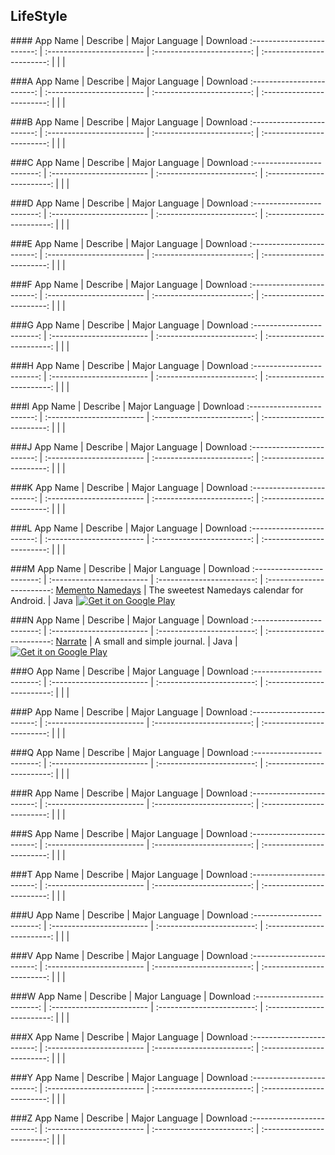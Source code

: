 ## LifeStyle  
###\# 
App Name                   | Describe                  | Major Language             | Download 
:------------------------: | :------------------------ | :------------------------: | :------------------------: 
| | | 

###A
App Name                   | Describe                  | Major Language             | Download 
:------------------------: | :------------------------ | :------------------------: | :------------------------: 
| | | 

###B
App Name                   | Describe                  | Major Language             | Download 
:------------------------: | :------------------------ | :------------------------: | :------------------------: 
| | | 

###C
App Name                   | Describe                  | Major Language             | Download 
:------------------------: | :------------------------ | :------------------------: | :------------------------: 
| | | 

###D
App Name                   | Describe                  | Major Language             | Download 
:------------------------: | :------------------------ | :------------------------: | :------------------------: 
| | | 

###E
App Name                   | Describe                  | Major Language             | Download 
:------------------------: | :------------------------ | :------------------------: | :------------------------: 
 | | | 

###F
App Name                   | Describe                  | Major Language             | Download 
:------------------------: | :------------------------ | :------------------------: | :------------------------: 
| | | 

###G
App Name                   | Describe                  | Major Language             | Download 
:------------------------: | :------------------------ | :------------------------: | :------------------------: 
| | | 

###H
App Name                   | Describe                  | Major Language             | Download 
:------------------------: | :------------------------ | :------------------------: | :------------------------: 
| | | 

###I
App Name                   | Describe                  | Major Language             | Download 
:------------------------: | :------------------------ | :------------------------: | :------------------------: 
| | | 

###J
App Name                   | Describe                  | Major Language             | Download 
:------------------------: | :------------------------ | :------------------------: | :------------------------: 
| | | 

###K
App Name                   | Describe                  | Major Language             | Download 
:------------------------: | :------------------------ | :------------------------: | :------------------------: 
| | | 

###L
App Name                   | Describe                  | Major Language             | Download 
:------------------------: | :------------------------ | :------------------------: | :------------------------: 
| | | 

###M
App Name                   | Describe                  | Major Language             | Download 
:------------------------: | :------------------------ | :------------------------: | :------------------------: 
[Memento Namedays](https://github.com/alexstyl/Memento-Namedays) | The sweetest Namedays calendar for Android. | Java |[![Get it on Google Play](http://developer.android.com/images/brand/en_app_rgb_wo_60.png)](https://play.google.com/store/apps/details?id=com.alexstyl.specialdates) 

###N
App Name                   | Describe                  | Major Language             | Download 
:------------------------: | :------------------------ | :------------------------: | :------------------------: 
[Narrate](https://github.com/timothymiko/narrate-android) | A small and simple journal. | Java |[![Get it on Google Play](http://i.imgur.com/7sq06lr.png)](https://play.google.com/store/apps/details?id=com.datonicgroup.narrate.app) 

###O
App Name                   | Describe                  | Major Language             | Download 
:------------------------: | :------------------------ | :------------------------: | :------------------------: 
| | |  

###P
App Name                   | Describe                  | Major Language             | Download 
:------------------------: | :------------------------ | :------------------------: | :------------------------: 
| | | 

###Q
App Name                   | Describe                  | Major Language             | Download 
:------------------------: | :------------------------ | :------------------------: | :------------------------: 
| | | 

###R
App Name                   | Describe                  | Major Language             | Download 
:------------------------: | :------------------------ | :------------------------: | :------------------------: 
| | | 

###S
App Name                   | Describe                  | Major Language             | Download 
:------------------------: | :------------------------ | :------------------------: | :------------------------: 
| | | 

###T
App Name                   | Describe                  | Major Language             | Download 
:------------------------: | :------------------------ | :------------------------: | :------------------------: 
| | | 

###U
App Name                   | Describe                  | Major Language             | Download 
:------------------------: | :------------------------ | :------------------------: | :------------------------: 
| | | 

###V
App Name                   | Describe                  | Major Language             | Download 
:------------------------: | :------------------------ | :------------------------: | :------------------------: 
| | | 
 
###W
App Name                   | Describe                  | Major Language             | Download 
:------------------------: | :------------------------ | :------------------------: | :------------------------: 
| | | 

###X
App Name                   | Describe                  | Major Language             | Download 
:------------------------: | :------------------------ | :------------------------: | :------------------------: 
| | | 

###Y
App Name                   | Describe                  | Major Language             | Download 
:------------------------: | :------------------------ | :------------------------: | :------------------------: 
| | | 

###Z
App Name                   | Describe                  | Major Language             | Download 
:------------------------: | :------------------------ | :------------------------: | :------------------------: 
| | | 
 
